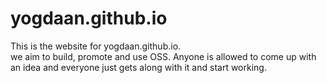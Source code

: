 # yogdaan.github.io
This is the website for yogdaan.github.io. <br>we aim to build, promote and use OSS. Anyone is allowed to come up with an idea and everyone just gets along with it and start working.
